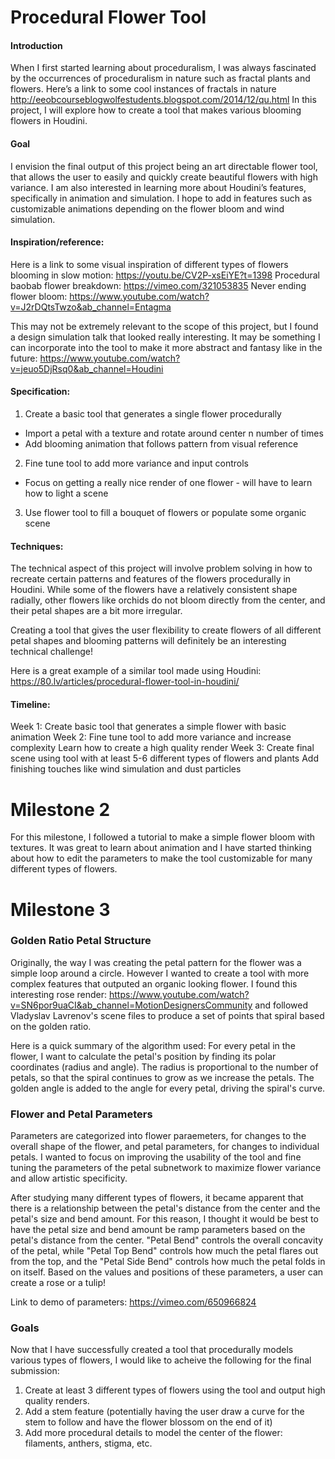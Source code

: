 # Procedural Flower Tool

#### Introduction
When I first started learning about proceduralism, I was always fascinated by the occurrences of proceduralism in nature such as fractal plants and flowers. Here’s a link to some cool instances of fractals in nature http://eeobcourseblogwolfestudents.blogspot.com/2014/12/qu.html 
In this project, I will explore how to create a tool that makes various blooming flowers in Houdini. 

#### Goal
I envision the final output of this project being an art directable flower tool, that allows the user to easily and quickly create beautiful flowers with high variance. I am also interested in learning more about Houdini’s features, specifically in animation and simulation. I hope to add in features such as customizable animations depending on the flower bloom and wind simulation. 

#### Inspiration/reference:
Here is a link to some visual inspiration of different types of flowers blooming in slow motion: https://youtu.be/CV2P-xsEiYE?t=1398
Procedural baobab flower breakdown: https://vimeo.com/321053835
Never ending flower bloom: https://www.youtube.com/watch?v=J2rDQtsTwzo&ab_channel=Entagma

This may not be extremely relevant to the scope of this project, but I found a design simulation talk that looked really interesting. It may be something I can incorporate into the tool to make it more abstract and fantasy like in the future: https://www.youtube.com/watch?v=jeuo5DjRsq0&ab_channel=Houdini

#### Specification:
1. Create a basic tool that generates a single flower procedurally
- Import a petal with a texture and rotate around center n number of times
- Add blooming animation that follows pattern from visual reference
2. Fine tune tool to add more variance and input controls
- Focus on getting a really nice render of one flower - will have to learn how to light a scene
3. Use flower tool to fill a bouquet of flowers or populate some organic scene


#### Techniques:
The technical aspect of this project will involve problem solving in how to recreate certain patterns and features of the flowers procedurally in Houdini. While some of the flowers have a relatively consistent shape radially, other flowers like orchids do not bloom directly from the center, and their petal shapes are a bit more irregular.

Creating a tool that gives the user flexibility to create flowers of all different petal shapes and blooming patterns will definitely be an interesting technical challenge!

Here is a great example of a similar tool made using Houdini: https://80.lv/articles/procedural-flower-tool-in-houdini/ 

#### Timeline:
Week 1: 
Create basic tool that generates a simple flower with basic animation
Week 2:
Fine tune tool to add more variance and increase complexity
Learn how to create a high quality render
Week 3:
Create final scene using tool with at least 5-6 different types of flowers and plants
Add finishing touches like wind simulation and dust particles 

# Milestone 2
For this milestone, I followed a tutorial to make a simple flower bloom with textures. It was great to learn about animation and I have started thinking about how to edit the parameters to make the tool customizable for many different types of flowers. 

# Milestone 3

### Golden Ratio Petal Structure
Originally, the way I was creating the petal pattern for the flower was a simple loop around a circle. However I wanted to create a tool with more complex features that outputed an organic looking flower. I found this interesting rose render: https://www.youtube.com/watch?v=SN6por9uaCI&ab_channel=MotionDesignersCommunity and followed Vladyslav Lavrenov's scene files to produce a set of points that spiral based on the golden ratio.

Here is a quick summary of the algorithm used:
For every petal in the flower, I want to calculate the petal's position by finding its polar coordinates (radius and angle). The radius is proportional to the number of petals, so that the spiral continues to grow as we increase the petals. The golden angle is added to the angle for every petal, driving the spiral's curve.

### Flower and Petal Parameters
Parameters are categorized into flower paraemeters, for changes to the overall shape of the flower, and petal parameters, for changes to individual petals. I wanted to focus on improving the usability of the tool and fine tuning the parameters of the petal subnetwork to maximize flower variance and allow artistic specificity. 

After studying many different types of flowers, it became apparent that there is a relationship between the petal's distance from the center and the petal's size and bend amount. For this reason, I thought it would be best to have the petal size and bend amount be ramp parameters based on the petal's distance from the center. "Petal Bend" controls the overall concavity of the petal, while "Petal Top Bend" controls how much the petal flares out from the top, and the "Petal Side Bend" controls how much the petal folds in on itself. Based on the values and positions of these parameters, a user can create a rose or a tulip!

Link to demo of parameters: https://vimeo.com/650966824

### Goals
Now that I have successfully created a tool that procedurally models various types of flowers, I would like to acheive the following for the final submission: 
1. Create at least 3 different types of flowers using the tool and output high quality renders.
2. Add a stem feature (potentially having the user draw a curve for the stem to follow and have the flower blossom on the end of it)
3. Add more procedural details to model the center of the flower: filaments, anthers, stigma, etc. 
